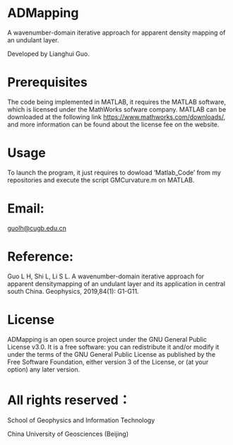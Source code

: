 # ADMapping

A wavenumber-domain iterative approach for apparent density mapping of an undulant layer.

Developed by Lianghui Guo.

# Prerequisites

The code being implemented in MATLAB, it requires the MATLAB software, which is licensed under the MathWorks sofware company. MATLAB can be downloaded at the following link https://www.mathworks.com/downloads/, and more information can be found about the license fee on the website.

# Usage

To launch the program, it just requires to dowload ‘Matlab_Code’ from my repositories and execute the script GMCurvature.m on MATLAB. 

# Email:

guolh@cugb.edu.cn

# Reference: 

Guo L H, Shi L, Li S L. A wavenumber-domain iterative approach for apparent densitymapping of an undulant layer and its application in central south China. Geophysics, 2019,84(1): G1-G11.

# License

ADMapping is an open source project under the GNU General Public License v3.0. It is a free software: you can redistribute it and/or modify it under the terms of the GNU General Public License as published by the Free Software Foundation, either version 3 of the License, or (at your option) any later version.

# All rights reserved：

School of Geophysics and Information Technology

China University of Geosciences (Beijing)
